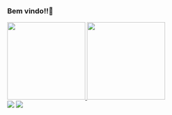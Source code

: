 ### Bem vindo!!👋

<div>
  <a href="https://github.com/nicolas-oliiveira">
  <img height="180em" src="https://github-readme-stats.vercel.app/api?username=nicolas-oliiveira&show_icons=true&theme=light&include_all_commits=true&count_private=true"/>
  <img height="180em" src="https://github-readme-stats.vercel.app/api/top-langs/?username=nicolas-oliiveira&layout=compact&langs_count=16&theme=light"/>
</div>
  
<div>
  <a href="https://www.instagram.com/lopes_niicolas/" target="_blank"><img src="https://img.shields.io/badge/-Instagram-%23E4405F?style=for-the-badge&logo=instagram&logoColor=white" target="_blank"></a>
  <a href="https://wa.me/11948041282" target="_blank"><img src="https://img.shields.io/badge/WhatsApp-25D366?style=for-the-badge&logo=whatsapp&logoColor=white" target="_blank"></a>
<!--
**nicolas-oliiveira/nicolas-oliiveira** is a ✨ _special_ ✨ repository because its `README.md` (this file) appears on your GitHub profile.

Here are some ideas to get you started:

- 🔭 I’m currently working on ...
- 🌱 I’m currently learning ...
- 👯 I’m looking to collaborate on ...
- 🤔 I’m looking for help with ...
- 💬 Ask me about ...
- 📫 How to reach me: ...
- 😄 Pronouns: ...
- ⚡ Fun fact: ...
-->
